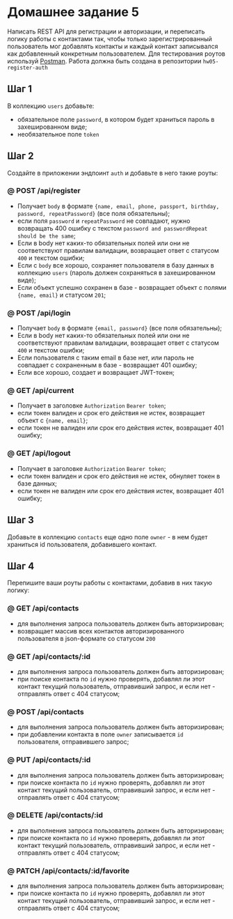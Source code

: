 # Домашнее задание 5

Написать REST API для регистрации и авторизации, и переписать логику работы с контактами так, чтобы только зарегистрированный пользователь мог добавлять контакты и каждый контакт записывался как добавленный конкретным пользователем. Для тестирования роутов используй [Postman](https://www.getpostman.com/). Работа должна быть создана в репозитории `hw05-register-auth`

## Шаг 1

В коллекцию `users` добавьте:

- обязательное поле `password`, в котором будет храниться пароль в захешированном виде;
- необязательное поле `token`

## Шаг 2

Создайте в приложении эндпоинт `auth` и добавьте в него такие роуты:

### @ POST /api/register

- Получает `body` в формате `{name, email, phone, passport, birthday, password, repeatPassword}` (все поля обязательны);
- если поля `password` и `repeatPassword` не совпадают, нужно возвращать 400 ошибку с текстом `password and passwordRepeat should be the same`;
- Если в body нет каких-то обязательных полей или они не соответствуют правилам валидации, возвращает ответ с статусом `400` и текстом ошибки;
- Если с `body` все хорошо, сохраняет пользователя в базу данных в коллекцию `users` (пароль должен сохраняться в захешированном виде);
- Если объект успешно сохранен в базе - возвращает объект с полями `{name, email}` и статусом `201`;

### @ POST /api/login

- Получает `body` в формате `{email, password}` (все поля обязательны);
- Если в body нет каких-то обязательных полей или они не соответствуют правилам валидации, возвращает ответ с статусом `400` и текстом ошибки;
- Если пользователя с таким email в базе нет, или пароль не совпадает с сохраненным в базе - возвращает 401 ошибку;
- Если все хорошо, создает и возвращает JWT-токен;

### @ GET /api/current

- Получает в заголовке `Authorization` `Bearer token`;
- если токен валиден и срок его действия не истек, возвращает объект с `{name, email}`;
- если токен не валиден или срок его действия истек, возвращает 401 ошибку;

### @ GET /api/logout

- Получает в заголовке `Authorization` `Bearer token`;
- если токен валиден и срок его действия не истек, обнуляет токен в базе данных;
- если токен не валиден или срок его действия истек, возвращает 401 ошибку;

## Шаг 3

Добавьте в коллекцию `contacts` еще одно поле `owner` - в нем будет храниться id пользователя, добавившего контакт.

## Шаг 4

Перепишите ваши роуты работы с контактами, добавив в них такую логику:

### @ GET /api/contacts

- для выполнения запроса пользователь должен быть авторизирован;
- возвращает массив всех контактов авторизированного пользователя в json-формате со статусом `200`

### @ GET /api/contacts/:id

- для выполнения запроса пользователь должен быть авторизирован;
- при поиске контакта по `id` нужно проверять, добавлял ли этот контакт текущий пользователь, отправивший запрос, и если нет - отправлять ответ с 404 статусом;

### @ POST /api/contacts

- для выполнения запроса пользователь должен быть авторизирован;
- при добавлении контакта в поле `owner` записывается `id` пользователя, отправившего запрос;

### @ PUT /api/contacts/:id

- для выполнения запроса пользователь должен быть авторизирован;
- при поиске контакта по `id` нужно проверять, добавлял ли этот контакт текущий пользователь, отправивший запрос, и если нет - отправлять ответ с 404 статусом;

### @ DELETE /api/contacts/:id

- для выполнения запроса пользователь должен быть авторизирован;
- при поиске контакта по `id` нужно проверять, добавлял ли этот контакт текущий пользователь, отправивший запрос, и если нет - отправлять ответ с 404 статусом;

### @ PATCH /api/contacts/:id/favorite

- для выполнения запроса пользователь должен быть авторизирован;
- при поиске контакта по `id` нужно проверять, добавлял ли этот контакт текущий пользователь, отправивший запрос, и если нет - отправлять ответ с 404 статусом;
